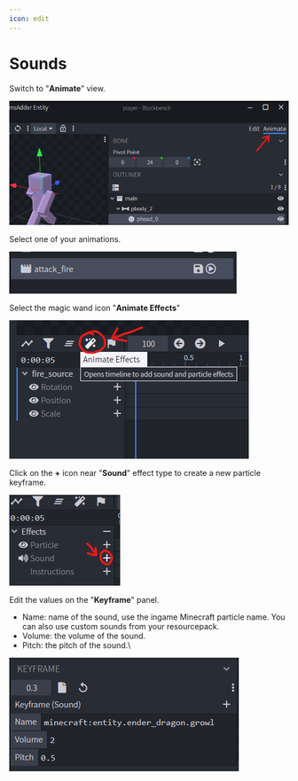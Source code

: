 ```yaml
---
icon: edit
---
```


# Sounds

Switch to "**Animate**" view.

![](<assets/images/image (173).png>)

Select one of your animations.

![](<assets/images/image (120).png>)

Select the magic wand icon "**Animate Effects**"

![](<assets/images/image (195).png>)

Click on the **+** icon near "**Sound**" effect type to create a new particle keyframe.

![](<assets/images/image (114).png>)

Edit the values on the "**Keyframe**" panel.

* Name: name of the sound, use the ingame Minecraft particle name. You can also use custom sounds from your resourcepack.
* Volume: the volume of the sound.
* Pitch: the pitch of the sound.\


![](<assets/images/image (53).png>)